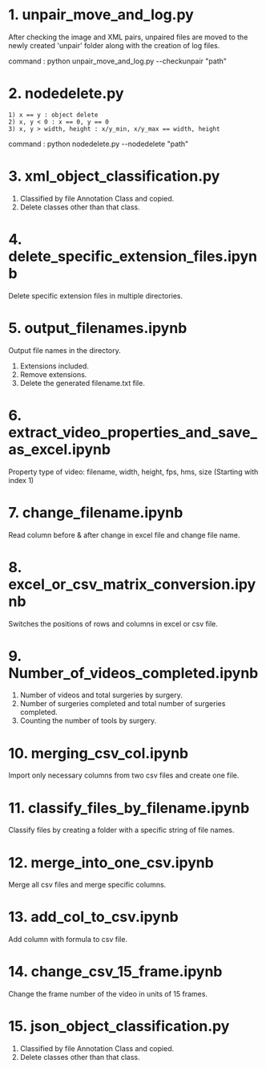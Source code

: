 <readme>



# 1. unpair_move_and_log.py

After checking the image and XML pairs, unpaired files are moved to the newly created 'unpair' folder along with the creation of log files.

command : python unpair_move_and_log.py --checkunpair "path"



# 2. nodedelete.py

	1) x == y : object delete
	2) x, y < 0 : x == 0, y == 0
	3) x, y > width, height : x/y_min, x/y_max == width, height

command : python nodedelete.py --nodedelete "path"



# 3. xml_object_classification.py

1) Classified by file Annotation Class and copied.
2) Delete classes other than that class.



# 4. delete_specific_extension_files.ipynb

Delete specific extension files in multiple directories.



# 5. output_filenames.ipynb

Output file names in the directory.

1) Extensions included.
2) Remove extensions.
3) Delete the generated filename.txt file.



# 6. extract_video_properties_and_save_as_excel.ipynb

Property type of video: filename, width, height, fps, hms, size (Starting with index 1)



# 7. change_filename.ipynb

Read column before & after change in excel file and change file name.



# 8. excel_or_csv_matrix_conversion.ipynb

Switches the positions of rows and columns in excel or csv file.



# 9. Number_of_videos_completed.ipynb

1) Number of videos and total surgeries by surgery.
2) Number of surgeries completed and total number of surgeries completed.
3) Counting the number of tools by surgery.



# 10. merging_csv_col.ipynb

Import only necessary columns from two csv files and create one file.



# 11. classify_files_by_filename.ipynb

Classify files by creating a folder with a specific string of file names.



# 12. merge_into_one_csv.ipynb

Merge all csv files and merge specific columns.



# 13. add_col_to_csv.ipynb

Add column with formula to csv file.



# 14. change_csv_15_frame.ipynb

Change the frame number of the video in units of 15 frames.



# 15. json_object_classification.py

1) Classified by file Annotation Class and copied.
2) Delete classes other than that class.






































